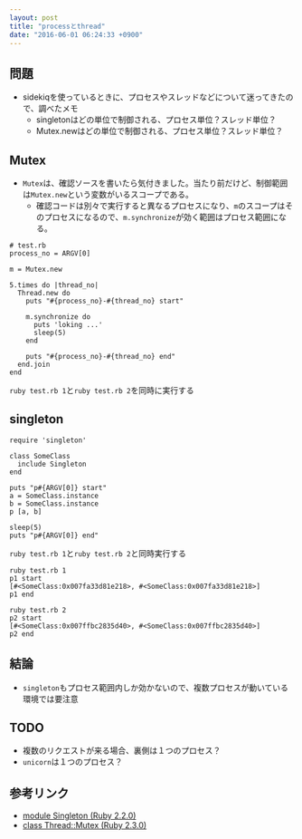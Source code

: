 ```yaml
---
layout: post
title: "processとthread"
date: "2016-06-01 06:24:33 +0900"
---
```


## 問題
- sidekiqを使っているときに、プロセスやスレッドなどについて迷ってきたので、調べたメモ
  - singletonはどの単位で制御される、プロセス単位？スレッド単位？
  - Mutex.newはどの単位で制御される、プロセス単位？スレッド単位？

## Mutex
- `Mutex`は、確認ソースを書いたら気付きました。当たり前だけど、制御範囲は`Mutex.new`という変数がいるスコープである。
  - 確認コードは別々で実行すると異なるプロセスになり、`m`のスコープはそのプロセスになるので、`m.synchronize`が効く範囲はプロセス範囲になる。

```
# test.rb
process_no = ARGV[0]

m = Mutex.new

5.times do |thread_no|
  Thread.new do
    puts "#{process_no}-#{thread_no} start"

    m.synchronize do
      puts 'loking ...'
      sleep(5)
    end

    puts "#{process_no}-#{thread_no} end"
  end.join
end
```

`ruby test.rb 1`と`ruby test.rb 2`を同時に実行する

## singleton

```
require 'singleton'

class SomeClass
  include Singleton
end

puts "p#{ARGV[0]} start"
a = SomeClass.instance
b = SomeClass.instance
p [a, b]

sleep(5)
puts "p#{ARGV[0]} end"
```

`ruby test.rb 1`と`ruby test.rb 2`と同時実行する

```
ruby test.rb 1
p1 start
[#<SomeClass:0x007fa33d81e218>, #<SomeClass:0x007fa33d81e218>]
p1 end

ruby test.rb 2
p2 start
[#<SomeClass:0x007ffbc2835d40>, #<SomeClass:0x007ffbc2835d40>]
p2 end
```

## 結論
- `singleton`もプロセス範囲内しか効かないので、複数プロセスが動いている環境では要注意

## TODO
- 複数のリクエストが来る場合、裏側は１つのプロセス？
- `unicorn`は１つのプロセス？

## 参考リンク
- [module Singleton (Ruby 2.2.0)](http://docs.ruby-lang.org/ja/2.2.0/class/Singleton.html)
- [class Thread::Mutex (Ruby 2.3.0)](http://docs.ruby-lang.org/ja/2.3.0/class/Thread=3a=3aMutex.html)
